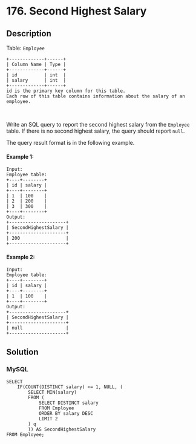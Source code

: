 # 176. Second Highest Salary

## Description
Table: `Employee`

```
+-------------+------+
| Column Name | Type |
+-------------+------+
| id          | int  |
| salary      | int  |
+-------------+------+
id is the primary key column for this table.
Each row of this table contains information about the salary of an employee.
```
 

Write an SQL query to report the second highest salary from the `Employee` table. If there is no second highest salary, the query should report `null`.

The query result format is in the following example.

#### Example 1:
```
Input: 
Employee table:
+----+--------+
| id | salary |
+----+--------+
| 1  | 100    |
| 2  | 200    |
| 3  | 300    |
+----+--------+
Output: 
+---------------------+
| SecondHighestSalary |
+---------------------+
| 200                 |
+---------------------+
```

#### Example 2:
```
Input: 
Employee table:
+----+--------+
| id | salary |
+----+--------+
| 1  | 100    |
+----+--------+
Output: 
+---------------------+
| SecondHighestSalary |
+---------------------+
| null                |
+---------------------+
```


## Solution

### MySQL
```mysql
SELECT 
    IF(COUNT(DISTINCT salary) <= 1, NULL, (
        SELECT MIN(salary)
        FROM (
            SELECT DISTINCT salary
            FROM Employee
            ORDER BY salary DESC
            LIMIT 2
        ) q
        )) AS SecondHighestSalary
FROM Employee;
```